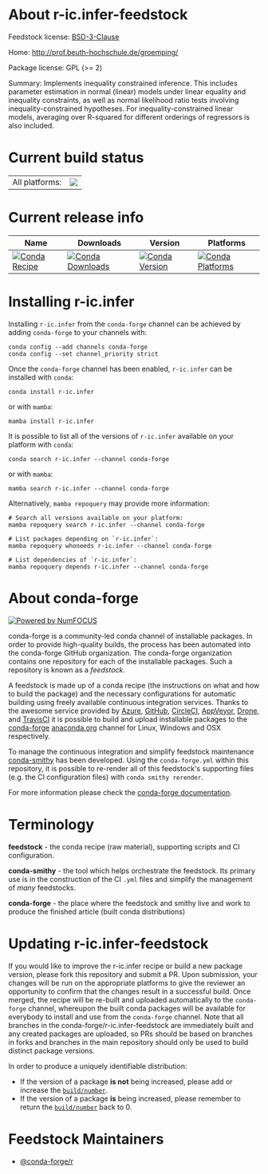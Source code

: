 About r-ic.infer-feedstock
==========================

Feedstock license: [BSD-3-Clause](https://github.com/conda-forge/r-ic.infer-feedstock/blob/main/LICENSE.txt)

Home: http://prof.beuth-hochschule.de/groemping/

Package license: GPL (>= 2)

Summary: Implements inequality constrained inference. This includes parameter estimation in normal (linear) models under linear equality and inequality constraints, as well as normal likelihood ratio tests involving inequality-constrained hypotheses. For inequality-constrained linear models, averaging over R-squared for different orderings of regressors is also included.

Current build status
====================


<table><tr><td>All platforms:</td>
    <td>
      <a href="https://dev.azure.com/conda-forge/feedstock-builds/_build/latest?definitionId=2281&branchName=main">
        <img src="https://dev.azure.com/conda-forge/feedstock-builds/_apis/build/status/r-ic.infer-feedstock?branchName=main">
      </a>
    </td>
  </tr>
</table>

Current release info
====================

| Name | Downloads | Version | Platforms |
| --- | --- | --- | --- |
| [![Conda Recipe](https://img.shields.io/badge/recipe-r--ic.infer-green.svg)](https://anaconda.org/conda-forge/r-ic.infer) | [![Conda Downloads](https://img.shields.io/conda/dn/conda-forge/r-ic.infer.svg)](https://anaconda.org/conda-forge/r-ic.infer) | [![Conda Version](https://img.shields.io/conda/vn/conda-forge/r-ic.infer.svg)](https://anaconda.org/conda-forge/r-ic.infer) | [![Conda Platforms](https://img.shields.io/conda/pn/conda-forge/r-ic.infer.svg)](https://anaconda.org/conda-forge/r-ic.infer) |

Installing r-ic.infer
=====================

Installing `r-ic.infer` from the `conda-forge` channel can be achieved by adding `conda-forge` to your channels with:

```
conda config --add channels conda-forge
conda config --set channel_priority strict
```

Once the `conda-forge` channel has been enabled, `r-ic.infer` can be installed with `conda`:

```
conda install r-ic.infer
```

or with `mamba`:

```
mamba install r-ic.infer
```

It is possible to list all of the versions of `r-ic.infer` available on your platform with `conda`:

```
conda search r-ic.infer --channel conda-forge
```

or with `mamba`:

```
mamba search r-ic.infer --channel conda-forge
```

Alternatively, `mamba repoquery` may provide more information:

```
# Search all versions available on your platform:
mamba repoquery search r-ic.infer --channel conda-forge

# List packages depending on `r-ic.infer`:
mamba repoquery whoneeds r-ic.infer --channel conda-forge

# List dependencies of `r-ic.infer`:
mamba repoquery depends r-ic.infer --channel conda-forge
```


About conda-forge
=================

[![Powered by
NumFOCUS](https://img.shields.io/badge/powered%20by-NumFOCUS-orange.svg?style=flat&colorA=E1523D&colorB=007D8A)](https://numfocus.org)

conda-forge is a community-led conda channel of installable packages.
In order to provide high-quality builds, the process has been automated into the
conda-forge GitHub organization. The conda-forge organization contains one repository
for each of the installable packages. Such a repository is known as a *feedstock*.

A feedstock is made up of a conda recipe (the instructions on what and how to build
the package) and the necessary configurations for automatic building using freely
available continuous integration services. Thanks to the awesome service provided by
[Azure](https://azure.microsoft.com/en-us/services/devops/), [GitHub](https://github.com/),
[CircleCI](https://circleci.com/), [AppVeyor](https://www.appveyor.com/),
[Drone](https://cloud.drone.io/welcome), and [TravisCI](https://travis-ci.com/)
it is possible to build and upload installable packages to the
[conda-forge](https://anaconda.org/conda-forge) [anaconda.org](https://anaconda.org/)
channel for Linux, Windows and OSX respectively.

To manage the continuous integration and simplify feedstock maintenance
[conda-smithy](https://github.com/conda-forge/conda-smithy) has been developed.
Using the ``conda-forge.yml`` within this repository, it is possible to re-render all of
this feedstock's supporting files (e.g. the CI configuration files) with ``conda smithy rerender``.

For more information please check the [conda-forge documentation](https://conda-forge.org/docs/).

Terminology
===========

**feedstock** - the conda recipe (raw material), supporting scripts and CI configuration.

**conda-smithy** - the tool which helps orchestrate the feedstock.
                   Its primary use is in the construction of the CI ``.yml`` files
                   and simplify the management of *many* feedstocks.

**conda-forge** - the place where the feedstock and smithy live and work to
                  produce the finished article (built conda distributions)


Updating r-ic.infer-feedstock
=============================

If you would like to improve the r-ic.infer recipe or build a new
package version, please fork this repository and submit a PR. Upon submission,
your changes will be run on the appropriate platforms to give the reviewer an
opportunity to confirm that the changes result in a successful build. Once
merged, the recipe will be re-built and uploaded automatically to the
`conda-forge` channel, whereupon the built conda packages will be available for
everybody to install and use from the `conda-forge` channel.
Note that all branches in the conda-forge/r-ic.infer-feedstock are
immediately built and any created packages are uploaded, so PRs should be based
on branches in forks and branches in the main repository should only be used to
build distinct package versions.

In order to produce a uniquely identifiable distribution:
 * If the version of a package **is not** being increased, please add or increase
   the [``build/number``](https://docs.conda.io/projects/conda-build/en/latest/resources/define-metadata.html#build-number-and-string).
 * If the version of a package **is** being increased, please remember to return
   the [``build/number``](https://docs.conda.io/projects/conda-build/en/latest/resources/define-metadata.html#build-number-and-string)
   back to 0.

Feedstock Maintainers
=====================

* [@conda-forge/r](https://github.com/orgs/conda-forge/teams/r/)

